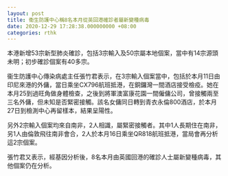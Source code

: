 ```yaml
---
layout: post
title: 衞生防護中心稱8名本月從英回港確診者屬新變種病毒
date: 2020-12-29 17:28:38.000000000 +08:00
categories: rthk
---
```


本港新增53宗新型肺炎確診，包括3宗輸入及50宗屬本地個案，當中有14宗源頭未明；初步確診個案有40多宗。

衞生防護中心傳染病處主任張竹君表示，在3宗輸入個案當中，包括於本月11日由印尼來港的外傭，當日乘坐CX796航班抵港，在銅鑼灣一間酒店接受檢疫。她在本月25到過旺角做身體檢查，之後到將軍澳富康花園一間僱傭公司，曾接觸兩至三名外傭，但未知是否緊密接觸。該名女傭同日轉到青衣永倫800酒店，於本月27日到檢測中心再留樣本，結果呈陽性。

另外2宗輸入個案均來自南非，2人相識，屬緊密接觸者。其中1人長期住在南非，另1人由倫敦飛往南非會合，2人於本月16日乘坐QR818航班抵港，當局會再分析這2宗個案。

張竹君又表示，經基因分析後，8名本月由英國回港的確診人士屬新變種病毒，其他個案仍在分析。
